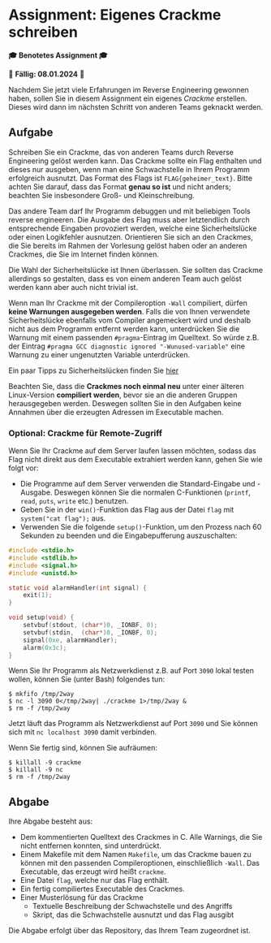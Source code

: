 # Assignment: Eigenes Crackme schreiben

**🎓 Benotetes Assignment 🎓**

📆 **Fällig: 08.01.2024** 📆

Nachdem Sie jetzt viele Erfahrungen im Reverse Engineering gewonnen haben, sollen Sie in diesem Assignment ein eigenes _Crackme_ erstellen. Dieses wird dann im nächsten Schritt von anderen Teams geknackt werden.

## Aufgabe

Schreiben Sie ein Crackme, das von anderen Teams durch Reverse Engineering gelöst werden kann. Das Crackme sollte ein Flag enthalten und dieses nur ausgeben, wenn man eine Schwachstelle in Ihrem Programm erfolgreich ausnutzt. Das Format des Flags ist `FLAG{geheimer_text}`. Bitte achten Sie darauf, dass das Format **genau so ist** und nicht anders; beachten Sie insbesondere Groß- und Kleinschreibung.

Das andere Team darf Ihr Programm debuggen und mit beliebigen Tools reverse engineeren. Die Ausgabe des Flag muss aber letztendlich durch entsprechende Eingaben provoziert werden, welche eine Sicherheitslücke oder einen Logikfehler ausnutzen. Orientieren Sie sich an den Crackmes, die Sie bereits im Rahmen der Vorlesung gelöst haben oder an anderen Crackmes, die Sie im Internet finden können.

Die Wahl der Sicherheitslücke ist Ihnen überlassen. Sie sollten das Crackme allerdings so gestalten, dass es von einem anderen Team auch gelöst werden kann aber auch nicht trivial ist.

Wenn man Ihr Crackme mit der Compileroption `-Wall` compiliert, dürfen **keine Warnungen ausgegeben werden**. Falls die von Ihnen verwendete Sicherheitslücke ebenfalls vom Compiler angemeckert wird und deshalb nicht aus dem Programm entfernt werden kann, unterdrücken Sie die Warnung mit einem passenden `#pragma`-Eintrag im Quelltext. So würde z.B. der Eintrag `#pragma GCC diagnostic ignored "-Wunused-variable"` eine Warnung zu einer ungenutzten Variable unterdrücken.

Ein paar Tipps zu Sicherheitslücken finden Sie [hier](../help/sicherheitsluecken.md)

Beachten Sie, dass die **Crackmes noch einmal neu** unter einer älteren Linux-Version **compiliert werden**, bevor sie an die anderen Gruppen herausgegeben werden. Deswegen sollten Sie in den Aufgaben keine Annahmen über die erzeugten Adressen im Executable machen.

### Optional: Crackme für Remote-Zugriff

Wenn Sie Ihr Crackme auf dem Server laufen lassen möchten, sodass das Flag nicht direkt aus dem Executable extrahiert werden kann, gehen Sie wie folgt vor:

  * Die Programme auf dem Server verwenden die Standard-Eingabe und -Ausgabe. Deswegen können Sie die normalen C-Funktionen (`printf`, `read`, `puts`, `write` etc.) benutzen.
  * Geben Sie in der `win()`-Funktion das Flag aus der Datei `flag` mit `system("cat flag");` aus.
  * Verwenden Sie die folgende `setup()`-Funktion, um den Prozess nach 60 Sekunden zu beenden und die Eingabepufferung auszuschalten:

```c
#include <stdio.h>
#include <stdlib.h>
#include <signal.h>
#include <unistd.h>

static void alarmHandler(int signal) {
    exit(1);
}

void setup(void) {
    setvbuf(stdout, (char*)0, _IONBF, 0);
    setvbuf(stdin,  (char*)0, _IONBF, 0);
    signal(0xe, alarmHandler);
    alarm(0x3c);
}
```

Wenn Sie Ihr Programm als Netzwerkdienst z.B. auf Port `3090` lokal testen wollen, können Sie (unter Bash) folgendes tun:

```console
$ mkfifo /tmp/2way
$ nc -l 3090 0</tmp/2way| ./crackme 1>/tmp/2way &
$ rm -f /tmp/2way
```

Jetzt läuft das Programm als Netzwerkdienst auf Port `3090` und Sie können sich mit `nc localhost 3090` damit verbinden.

Wenn Sie fertig sind, können Sie aufräumen:

```console
$ killall -9 crackme
$ killall -9 nc
$ rm -f /tmp/2way
```

## Abgabe

Ihre Abgabe besteht aus:

  * Dem kommentierten Quelltext des Crackmes in C. Alle Warnings, die Sie nicht entfernen konnten, sind unterdrückt.
  * Einem Makefile mit dem Namen `Makefile`, um das Crackme bauen zu können mit den passenden Compileroptionen, einschließlich `-Wall`. Das Executable, das erzeugt wird heißt `crackme`.
  * Eine Datei `flag`, welche nur das Flag enthält.
  * Ein fertig compiliertes Executable des Crackmes.
  * Einer Musterlösung für das Crackme
    - Textuelle Beschreibung der Schwachstelle und des Angriffs
    - Skript, das die Schwachstelle ausnutzt und das Flag ausgibt

Die Abgabe erfolgt über das Repository, das Ihrem Team zugeordnet ist.